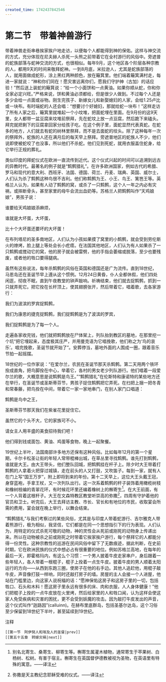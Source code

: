 ```yaml
---
created_time: 1742437842546
---
```

# 第二节　带着神兽游行

带着神兽走街串巷挨家挨户地走访，以便每个人都能得到神的保佑。这样与神交流的方式，充分体现在尼夫赫人杀死一头熊之前带着它在全村游行的风俗中。旁遮普的蛇族部落与蛇神交流的方式，也很相似。每年9月，这个地区各个阶层各种宗教的人，都用9天的时间来敬拜蛇神。一到8月底，米拉逊人，尤其是蛇族部落的人，就用面做成蛇形，涂上黑红两种颜色，放在簸箕里。他们端着簸箕满村走，每进一家就说：“神和你们同在！愿灾害远离你们，愿我们守护神（古加）的话应验！”然后送上装蛇的簸箕说：“给一个小面饼和一点黄油。如果你顺从蛇，你和你全家必定兴旺。”严格来说，饼和黄油必须都给，但是很少人做到。不过每个人还是多少会给一点面或谷物。刚生完孩子、新嫁女儿和新娶媳妇的人家，会给1.25卢比或一块布。有时端蛇的人还会唱：“想要讨个好媳妇，那就给蛇一块布！”这样走访了所有人家之后，簸箕里就堆起一个小坟堆，把面蛇埋在里面。在9月份的这9天里，女人都带一盆豆腐来坟堆前祭拜，先在蛇坟上放一点豆腐，然后跪下来磕头。拜完就把剩下的豆腐拿回家分给孩子吃。在这个例子里，面蛇显然代表真蛇。在蛇多的地方，人们就去有蛇的树林里祭拜，而不是去面蛇的坟头。除了这种每年一次的祭拜外，蛇族的人还在满月后的每天早上祭拜。旁遮普地区的蛇族人不少，他们说即使被蛇咬了也没事，所以他们不杀蛇。他们见到死蛇，就用衣服盖住蛇身，给它举行正规的葬礼。

类似印度的拜蛇仪式在欧洲一直流传到近代。这个仪式兴起的时间可以追溯到远古的异教时代。最著名的例子就是“鹪鹩猎礼”。在许多欧洲国家，例如古代的希腊、罗马和现代的意大利、西班牙、法国、德国、荷兰、丹麦、瑞典、英国、威尔士，人们认为杀了鹪鹩这种鸟很不吉利。他们称鹪鹩为王、小王、鸟王、篱笆王等。英格兰人认为，如果有人动了鹪鹩的窝，或杀了一只鹪鹩，这个人一年之内必有灾祸，或摔断骨头，甚至家里的母牛会流出血奶等。苏格兰人把鹪鹩叫作“天鸡娘娘”，男孩子说：  
  
  
  

谁要给天鸡娘娘添麻烦，

谁就是大坏蛋，大坏蛋，

比十个大坏蛋还要坏的大坏蛋！  
  
  
  

在布列塔尼的圣多南地区，人们认为小孩如果摸了窝里的小鹪鹩，就会受到劳伦斯火的燎烤，脸上腿上等处会长小疙瘩。在法国其他地区，人们认为有人如果杀了一只鹪鹩或搅动它的窝，他的房子就会被雷劈，他的手指会萎缩或脱落，至少也要残废，或者他的牲口要得腿病。

虽然有这些说法，每年杀鹪鹩的风俗在英国和德国还是广为流传。直到18世纪，马恩岛还在圣诞节早上遵从这个惯例。12月24日黄昏，仆人全都休假，他们四处闲逛，彻夜不眠，直到午夜教堂的钟声敲响。祈祷结束，他们就去捉鹪鹩，抓到一只就弄死它。把它拴在长杆顶上，使其翅膀张开，然后带着它，唱着歌，去各家游行：  
  
  
  

我们为波滨的罗宾捉鹪鹩，

我们为康恩的捷克捉鹪鹩，我们捉鹪鹩是为了波滨的罗宾，

我们捉鹪鹩是为了每一个人。  
  
  
  

走遍各家收完钱，他们就把鹪鹩放在尸体架上，列队抬到教区的墓地，在那里挖一个坑“把它埋起来，态度极其庄严，并用曼克语为它唱挽歌，他们称之为‘鸟的哀乐’。唱完挽歌，圣诞节就开始了”。安葬停当，墓地外面的人围成一圈，跟着音乐节拍一起摇摆。

18世纪的一位作家说：“在爱尔兰，农民在圣诞节那天杀鹪鹩。第二天用两个铁环拴成直角，把鸟脚拴在中心，举着它，各村的男女老少列队游行。他们唱着一段爱尔兰的歌，大概意思是说鹪鹩是鸟王。”“鹪鹩猎礼”在伦斯特和康诺特的某些地方还在举行，在圣诞节或圣斯蒂芬节，男孩子捉住鹪鹩把它弄死。在扫把上捆一把冬青和常春藤，把鸟拴在中间，带着它一家一家地串门，在别人家门口唱道：  
  
  
  

鹪鹩是鸟中之王，

圣斯蒂芬节那天我们在紫雀花里捉住它。

虽然它的个头不大，它的家族可不小。

请女主人用丰盛的美食招待我们吧！  
  
  
  

他们得到钱或面包、黄油、鸡蛋等食物，晚上一起聚餐。

19世纪上半叶，法国南部许多地方还保有这种风俗。比如每年12月的第一个星期，卡尔卡松圣让街的年轻人常带棍棒出城，在草丛里寻找鹪鹩。谁先打到鹪鹩，谁就是大王。由大王带头，他们整队回城，把鹪鹩挂在杆子上。除夕时大王带着打鹪鹩的人拿着火把穿过城镇，走在前头的人又打鼓，又吹笛子。每到一家，就有人在门上写“国王万岁”，附上即将到来的年份。第十二天早上，这位大王头戴王冠，身穿蓝袍，手拿王杖，又一次列队出行。这一次系着鹪鹩的杆子装饰着用橄榄树枝和橡树枝编的青翠花环，有时候花环里还编着橡树上的槲寄生[^1]。在大王前面，有一个人背着这根杆子。大王在文森特教区教堂听崇高的弥撒[^2]，四周有守护着他的官员和卫士。听完后，大王去拜访主教、市长、官长和有地位的市民，收取宴会所需的费用，宴会就在晚上举行，以舞会结束。

“鹪鹩猎礼”与我们考察过的某些风俗，尤其是与印度人带着蛇游行、吉尔雅克人带着熊游行，极为相似，我坚信，它们都是在同一个思想指引下的行为表现。人们认为，用特定的仪式杀死可敬的动物，神的灵性会从死前或刚死的动物身上传递出来。所以在动物被杀之前或刚死之时带着它挨家挨户游行，每个祭拜它的人都能分得一份灵性。这种宗教性的巡游在民间风俗中留下了无数痕迹，据此判断，在史前时期，它在欧洲民族的仪式中想必占有很重要的地位。例如苏格兰高地，在每年的最后一天，即霍格玛内，有这么个习惯：一个男人披着牛皮走家串户，身后跟着一些年轻人，各人带着一根棍子，棍子上拴着一点生牛皮。披着牛皮的男人顺着太阳运行的方向——从西到东跑三圈，使房子在他的右手边。其他人追赶他，用棍子敲牛皮，声音像打鼓一样响，同时还敲打房子的墙。房屋的主人会接一个人进屋，他站在门槛里边，向这家人说祝福的话：“愿神保佑这房子和这房子里的一切，包括牲口、石头和木料！愿这房子里永远有很多的床、肉和衣服，人人身体健康！”他们把棍子上拴的一点牛皮放在火里烤，然后给家里的人和牲口闻，认为这样会使这家人免受疾病和灾害的困扰，更不会受到妖魔的攻击。因为敲打牛皮发出的声音，这个仪式叫作“迦路因”(calluinn)。在赫布里底群岛，包括圣基尔达岛，这个习俗至少保留到18世纪下半叶，甚至延续到19世纪。

注释

[^1]: 别名北寄生、桑寄生、柳寄生等。槲寄生属灌木植物，通常寄生于苹果树、白杨树、松树。有害于宿主。槲寄生在英国督伊德教被视为圣物，在英语里有特殊的寓意。——译注
[^2]: 弥撒是天主教纪念耶稣受难的仪式。——译注

```booknav
[[第一节　阿伊努人和埃及人的圣餐|prev]]
[[第五十五章　转嫁灾祸|next]]
```